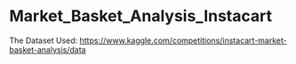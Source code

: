 # Market_Basket_Analysis_Instacart

The Dataset Used: https://www.kaggle.com/competitions/instacart-market-basket-analysis/data
